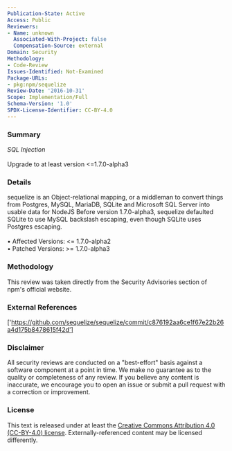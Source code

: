 ```yaml
---
Publication-State: Active
Access: Public
Reviewers:
- Name: unknown
  Associated-With-Project: false
  Compensation-Source: external
Domain: Security
Methodology:
- Code-Review
Issues-Identified: Not-Examined
Package-URLs:
- pkg:npm/sequelize
Review-Date: '2016-10-31'
Scope: Implementation/Full
Schema-Version: '1.0'
SPDX-License-Identifier: CC-BY-4.0
---
```

### Summary
*SQL Injection*<br><br>Upgrade to at least version <=1.7.0-alpha3
### Details
sequelize is an Object-relational mapping, or a middleman to convert things from Postgres, MySQL, MariaDB, SQLite and Microsoft SQL Server into usable data for NodeJS  Before version 1.7.0-alpha3, sequelize defaulted SQLite to use MySQL backslash escaping, even though SQLite uses Postgres escaping.
<br><br>• Affected Versions: <= 1.7.0-alpha2
<br>• Patched Versions: >= 1.7.0-alpha3
### Methodology
This review was taken directly from the Security Advisories section of npm's official website.
### External References
['https://github.com/sequelize/sequelize/commit/c876192aa6ce1f67e22b26a4d175b8478615f42d']
### Disclaimer
All security reviews are conducted on a "best-effort" basis against a software component at a point in time. We make no guarantee as to the quality or completeness of any review. If you believe any content is inaccurate, we encourage you to open an issue or submit a pull request with a correction or improvement.
### License
This text is released under at least the [Creative Commons Attribution 4.0 (CC-BY-4.0) license](https://creativecommons.org/licenses/by/4.0/legalcode.txt). Externally-referenced content may be licensed differently.
